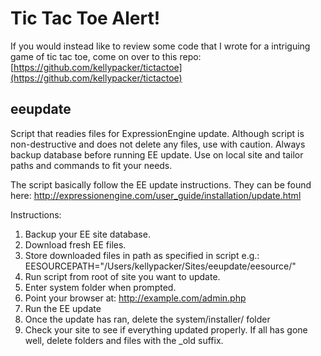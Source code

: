 # Tic Tac Toe Alert!

If you would instead like to review some code that I wrote for a intriguing game of tic tac toe, come on over to this repo: [https://github.com/kellypacker/tictactoe](https://github.com/kellypacker/tictactoe)

## eeupdate

Script that readies files for ExpressionEngine update. Although script is non-destructive and does not delete any files, use with caution. Always backup database before running EE update. Use on local site and tailor paths and commands to fit your needs.

The script basically follow the EE update instructions. They can be found here:
http://expressionengine.com/user_guide/installation/update.html

Instructions:
1. Backup your EE site database.
2. Download fresh EE files.
3. Store downloaded files in path as specified in script e.g.: EESOURCEPATH="/Users/kellypacker/Sites/eeupdate/eesource/"
4. Run script from root of site you want to update.
5. Enter system folder when prompted.
6. Point your browser at: http://example.com/admin.php
7. Run the EE update
8. Once the update has ran, delete the system/installer/ folder
9. Check your site to see if everything updated properly. If all has gone well, delete folders and files with the _old suffix.


